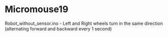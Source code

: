 # Micromouse19

<p>Robot_without_sensor.ino - Left and Right wheels turn in the same direction (alternating forward and backward every 1 second)</p>

